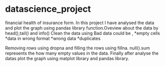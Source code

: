 # datascience_project

financial health of insurance form.
In this project I have analysed the data and plot the graph using pandas library function.Oveview about the data by head(),tail() and info()
Clean the data using 
   Bad data could be ,
     *empty cells
     *data in wrong format
     *wrong data
     *duplicates
     
 Removing rows using dropna and filling the rows using fillna.
 null().sum represents the how many empty values in the data.
 Finally after analyse the datas plot the graph using matplot library and pandas library.
